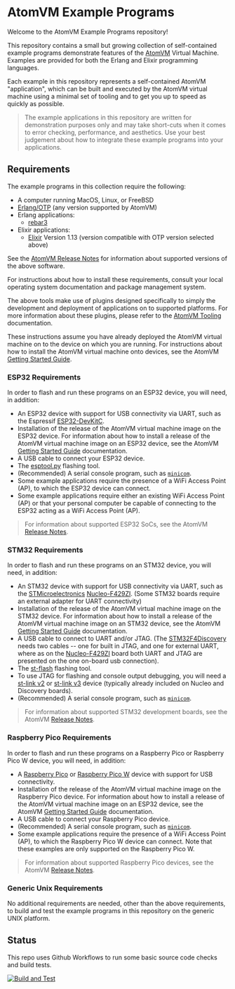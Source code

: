 <!---
  Copyright 2018-2024 Fred Dushin <fred@dushin.net>

  SPDX-License-Identifier: Apache-2.0 OR LGPL-2.1-or-later
-->

# AtomVM Example Programs

Welcome to the AtomVM Example Programs repository!

This repository contains a small but growing collection of self-contained example programs demonstrate features of the [AtomVM](https://github.com/atomvm/AtomVM) Virtual Machine.  Examples are provided for both the Erlang and Elixir programming languages.

Each example in this repository represents a self-contained AtomVM "application", which can be built and executed by the AtomVM virtual machine using a minimal set of tooling and to get you up to speed as quickly as possible.

> The example applications in this repository are written for demonstration purposes only and may take short-cuts when it comes to error checking, performance, and aesthetics.  Use your best judgement about how to integrate these example programs into your applications.

## Requirements

The example programs in this collection require the following:

* A computer running MacOS, Linux, or FreeBSD
* [Erlang/OTP](https://www.erlang.org) (any version supported by AtomVM)
* Erlang applications:
    * [rebar3](https://rebar3.readme.io)
* Elixir applications:
    * [Elixir](https://elixir-lang.org) Version 1.13 (version compatible with OTP version selected above)

See the [AtomVM Release Notes](https://www.atomvm.net/doc/master/release-notes.html) for information about supported versions of the above software.

For instructions about how to install these requirements, consult your local operating system documentation and package management system.

The above tools make use of plugins designed specifically to simply the development and deployment of applications on to supported platforms.  For more information about these plugins, please refer to the [AtomVM Tooling](https://www.atomvm.net/doc/master/atomvm-tooling.html) documentation.

These instructions assume you have already deployed the AtomVM virtual machine on to the device on which you are running.  For instructions about how to install the AtomVM virtual machine onto devices, see the AtomVM [Getting Started Guide](https://www.atomvm.net/doc/master/getting-started-guide.html).

### ESP32 Requirements

In order to flash and run these programs on an ESP32 device, you will need, in addition:

* An ESP32 device with support for USB connectivity via UART, such as the Espressif [ESP32-DevKitC](https://www.espressif.com/en/products/devkits/esp32-devkitc).
* Installation of the release of the AtomVM virtual machine image on the ESP32 device.  For information about how to install a release of the AtomVM virtual machine image on an ESP32 device, see the AtomVM [Getting Started Guide](https://doc.atomvm.net/getting-started-guide.html) documentation.
* A USB cable to connect your ESP32 device.
* The [esptool.py](https://github.com/espressif/esptool) flashing tool.
* (Recommended) A serial console program, such as [`minicom`](https://en.wikipedia.org/wiki/Minicom).
* Some example applications require the presence of a WiFi Access Point (AP), to which the ESP32 device can connect.
* Some example applications require either an existing WiFi Access Point (AP) or that your personal computer be capable of connecting to the ESP32 acting as a WiFi Access Point (AP).

> For information about supported ESP32 SoCs, see the AtomVM [Release Notes](https://www.atomvm.net/doc/master/release-notes.html).

### STM32 Requirements

In order to flash and run these programs on an STM32 device, you will need, in addition:

* An STM32 device with support for USB connectivity via UART, such as the [STMicroelectronics](https://www.st.com) [Nucleo-F429ZI](https://www.st.com/en/evaluation-tools/nucleo-f429zi.html).  (Some STM32 boards require an external adapter for UART connectivity)
* Installation of the release of the AtomVM virtual machine image on the STM32 device.  For information about how to install a release of the AtomVM virtual machine image on an STM32 device, see the AtomVM [Getting Started Guide](https://doc.atomvm.net/getting-started-guide.html) documentation.
* A USB cable to connect to UART and/or JTAG. (The [STM32F4Discovery](https://www.st.com/en/evaluation-tools/stm32f4discovery.html) needs two cables -- one for built in JTAG, and one for external UART, where as on the [Nucleo-F429ZI](https://www.st.com/en/evaluation-tools/nucleo-f429zi.html) board both UART and JTAG are presented on the one on-board usb connection).
* The [st-flash](https://github.com/texane/stlink) flashing tool.
* To use JTAG for flashing and console output debugging, you will need a [st-link v2](https://www.st.com/en/development-tools/st-link-v2.html) or [st-link v3](https://www.st.com/en/development-tools/stlink-v3set.html) device (typically already included on Nucleo and Discovery boards).
* (Recommended) A serial console program, such as [`minicom`](https://en.wikipedia.org/wiki/Minicom).

> For information about supported STM32 development boards, see the AtomVM [Release Notes](https://www.atomvm.net/doc/master/release-notes.html).

### Raspberry Pico Requirements

In order to flash and run these programs on a Raspberry Pico or Raspberry Pico W device, you will need, in addition:

* A [Raspberry Pico](https://www.raspberrypi.com/documentation/microcontrollers/raspberry-pi-pico.html#raspberry-pi-pico-and-pico-h) or [Raspberry Pico W](https://www.raspberrypi.com/documentation/microcontrollers/raspberry-pi-pico.html#raspberry-pi-pico-w-and-pico-wh) device with support for USB connectivity.
* Installation of the release of the AtomVM virtual machine image on the Raspberry Pico device.  For information about how to install a release of the AtomVM virtual machine image on an ESP32 device, see the AtomVM [Getting Started Guide](https://doc.atomvm.net/getting-started-guide.html) documentation.
* A USB cable to connect your Raspberry Pico device.
* (Recommended) A serial console program, such as [`minicom`](https://en.wikipedia.org/wiki/Minicom).
* Some example applications require the presence of a WiFi Access Point (AP), to which the Raspberry Pico W device can connect.  Note that these examples are only supported on the Raspberry Pico W.

> For information about supported Raspberry Pico devices, see the AtomVM [Release Notes](https://www.atomvm.net/doc/master/release-notes.html).

### Generic Unix Requirements

No additional requirements are needed, other than the above requirements, to build and test the example programs in this repository on the generic UNIX platform.

## Status

This repo uses Github Workflows to run some basic source code checks and build tests.

[![Build and Test](https://github.com/atomvm/atomvm_examples/actions/workflows/build-examples.yaml/badge.svg?branch=master)](https://github.com/atomvm/atomvm_examples/actions/workflows/build-examples.yaml)
